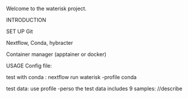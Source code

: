 Welcome to the waterisk project.

INTRODUCTION

SET UP
Git

Nextflow, Conda, hybracter

Container manager (apptainer or docker)

USAGE
Config file:

test with conda : nextflow run waterisk -profile conda

test data: use profile -perso
the test data includes 9 samples: //describe
